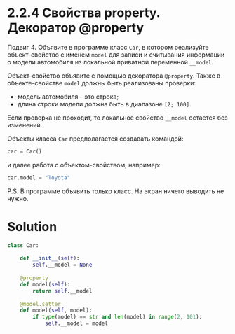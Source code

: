# 2.2.4 Свойства property. Декоратор @property

Подвиг 4. Объявите в программе класс `Car`, в котором реализуйте объект-свойство с именем `model` для записи и
считывания информации о модели автомобиля из локальной приватной переменной `__model`.

Объект-свойство объявите с помощью декоратора `@property`. Также в объекте-свойстве `model` должны быть реализованы
проверки:

- модель автомобиля - это строка;
- длина строки модели должна быть в диапазоне `[2; 100]`.

Если проверка не проходит, то локальное свойство `__model` остается без изменений.

Объекты класса `Car` предполагается создавать командой:

```python
car = Car()
```

и далее работа с объектом-свойством, например:

```python
car.model = "Toyota"
```

P.S. В программе объявить только класс. На экран ничего выводить не нужно.

# Solution

```python
class Car:
    
    def __init__(self):
        self.__model = None
    
    @property
    def model(self):
        return self.__model
    
    @model.setter
    def model(self, model):
        if type(model) == str and len(model) in range(2, 101):
            self.__model = model
```